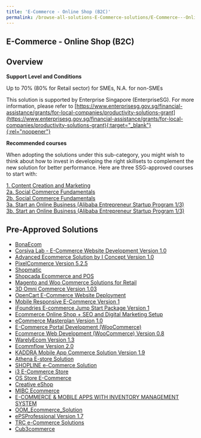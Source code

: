 ```yaml
---
title: 'E-Commerce - Online Shop (B2C)'
permalink: /browse-all-solutions-E-Commerce-solutions/E-Commerce---Online-Shop--B2C-
---
```


## E-Commerce - Online Shop (B2C)
## Overview

**Support Level and Conditions**

Up to 70% (80% for Retail sector)  for SMEs, N.A. for non-SMEs

This solution is supported by Enterprise Singapore (EnterpriseSG). For more information, please refer to [https://www.enterprisesg.gov.sg/financial-assistance/grants/for-local-companies/productivity-solutions-grant](https://www.enterprisesg.gov.sg/financial-assistance/grants/for-local-companies/productivity-solutions-grant){:target="_blank"}{:rel="noopener"}

**Recommended courses**

When adopting the solutions under this sub-category, you might wish to think about how to invest in developing the right skillsets to complement the new solution for better performance. Here are three SSG-approved courses to start with:

<a href='https://courses.enterprisejobskills.gov.sg/Course_Internet/CourseDetail/Content-Creation-Marketing'  target='_blank' rel='noopener'>1. Content Creation and Marketing</a><br>
<a href='https://courses.enterprisejobskills.gov.sg/Course_Internet/CourseDetail/Social-Commerce-Fundamentals-Synchronous-eLearning'  target='_blank' rel='noopener'>2a. Social Commerce Fundamentals</a><br>
<a href='https://courses.enterprisejobskills.gov.sg/Course_Internet/CourseDetail/Social-Commerce-Fundamentals-Synchronous-eLearning'  target='_blank' rel='noopener'>2b. Social Commerce Fundamentals</a><br>
<a href='https://courses.enterprisejobskills.gov.sg/Course_Internet/CourseDetail/Start-Online-Business-Alibaba-Entrepreneur-Startup-Program-13-2'  target='_blank' rel='noopener'>3a. Start an Online Business (Alibaba Entrepreneur Startup Program 1/3)</a><br>
<a href='https://courses.enterprisejobskills.gov.sg/Course_Internet/CourseDetail/Start-Online-Business-Alibaba-Entrepreneur-Startup-Program-13-2'  target='_blank' rel='noopener'>3b. Start an Online Business (Alibaba Entrepreneur Startup Program 1/3)</a><br>

## Pre-Approved Solutions

- <a href='/productivity-solutions-grant/solutionrepo/solution248' target='_blank'>BonaEcom</a><br>
- <a href='/productivity-solutions-grant/solutionrepo/solution307' target='_blank'>Corsiva Lab - E-Commerce Website Development Version 1.0 </a><br>
- <a href='/productivity-solutions-grant/solutionrepo/solution467' target='_blank'>Advanced Ecommerce Solution by I Concept Version 1.0 </a><br>
- <a href='/productivity-solutions-grant/solutionrepo/solution709' target='_blank'>PixelCommerce Version 5.2.5</a><br>
- <a href='/productivity-solutions-grant/solutionrepo/solution783' target='_blank'>Shopmatic</a><br>
- <a href='/productivity-solutions-grant/solutionrepo/solution931' target='_blank'>Shopcada Ecommerce and POS</a><br>
- <a href='/productivity-solutions-grant/solutionrepo/solution1243' target='_blank'>Magento and Woo Commerce Solutions for Retail</a><br>
- <a href='/productivity-solutions-grant/solutionrepo/solution1390' target='_blank'>3D Omni Commerce Version 1.03</a><br>
- <a href='/productivity-solutions-grant/solutionrepo/solution1446' target='_blank'>OpenCart E-Commerce Website Deployment</a><br>
- <a href='/productivity-solutions-grant/solutionrepo/solution1526' target='_blank'>Mobile Responsive E-Commerce Version 1</a><br>
- <a href='/productivity-solutions-grant/solutionrepo/solution1671' target='_blank'>iFoundries E-commerce Jump Start Package Version 1</a><br>
- <a href='/productivity-solutions-grant/solutionrepo/solution1816' target='_blank'>Ecommerce Online Shop + SEO and Digital Marketing Setup</a><br>
- <a href='/productivity-solutions-grant/solutionrepo/solution2092' target='_blank'>eCommerce Masterplan Version 1.0</a><br>
- <a href='/productivity-solutions-grant/solutionrepo/solution2105' target='_blank'>E-Commerce Portal Development (WooCommerce)</a><br>
- <a href='/productivity-solutions-grant/solutionrepo/solution2113' target='_blank'>Ecommerce Web Development (WooCommerce) Version 0.8</a><br>
- <a href='/productivity-solutions-grant/solutionrepo/solution2199' target='_blank'>WarelyEcom Version 1.3</a><br>
- <a href='/productivity-solutions-grant/solutionrepo/solution2265' target='_blank'>Ecommflow Version 2.0</a><br>
- <a href='/productivity-solutions-grant/solutionrepo/solution2271' target='_blank'>KADDRA Mobile App Commerce Solution Version 1.9</a><br>
- <a href='/productivity-solutions-grant/solutionrepo/solution2305' target='_blank'>Athena E-store Solution</a><br>
- <a href='/productivity-solutions-grant/solutionrepo/solution2327' target='_blank'>SHOPLINE e-Commerce Solution</a><br>
- <a href='/productivity-solutions-grant/solutionrepo/solution2359' target='_blank'>i3 E-Commerce Store</a><br>
- <a href='/productivity-solutions-grant/solutionrepo/solution2419' target='_blank'>OS Store E-Commerce</a><br>
- <a href='/productivity-solutions-grant/solutionrepo/solution2506' target='_blank'>Creative eShop</a><br>
- <a href='/productivity-solutions-grant/solutionrepo/solution2548' target='_blank'>MIBC Ecommerce</a><br>
- <a href='/productivity-solutions-grant/solutionrepo/solution2555' target='_blank'>E-COMMERCE & MOBILE APPS WITH INVENTORY MANAGEMENT SYSTEM</a><br>
- <a href='/productivity-solutions-grant/solutionrepo/solution2731' target='_blank'>OOM_Ecommerce_Solution</a><br>
- <a href='/productivity-solutions-grant/solutionrepo/solution2756' target='_blank'>ePSProfessional Version 1.7</a><br>
- <a href='/productivity-solutions-grant/solutionrepo/solution2863' target='_blank'>TRC e-Commerce Solutions</a><br>
- <a href='/productivity-solutions-grant/solutionrepo/solution2977' target='_blank'>Cub3commerce</a><br>
